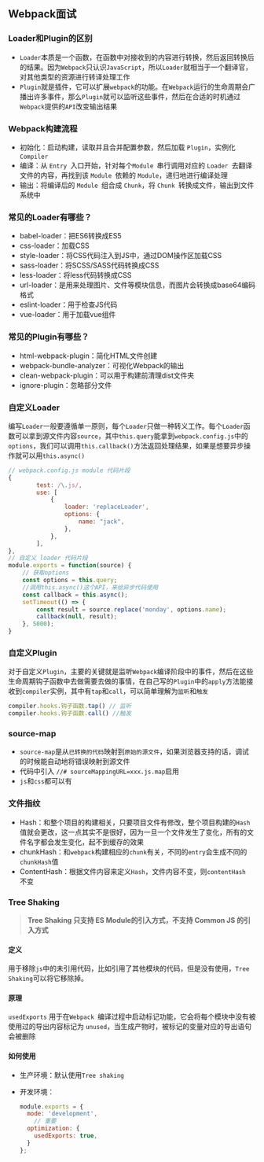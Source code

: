 ## Webpack面试

### Loader和Plugin的区别

- `Loader`本质是一个函数，在函数中对接收到的内容进行转换，然后返回转换后的结果。因为`Webpack`只认识`JavaScript`，所以`Loader`就相当于一个翻译官，对其他类型的资源进行转译处理工作
- `Plugin`就是插件，它可以扩展`webpack`的功能。在`Webpack`运行的生命周期会广播出许多事件，那么`Plugin`就可以监听这些事件，然后在合适的时机通过`Webpack`提供的`API`改变输出结果

### Webpack构建流程

- 初始化：启动构建，读取并且合并配置参数，然后加载 `Plugin`，实例化 `Compiler`
- 编译：从 `Entry `入口开始，针对每个`Module `串行调用对应的 `Loader `去翻译文件的内容，再找到该 `Module `依赖的 `Module`，递归地进行编译处理
- 输出：将编译后的 `Module `组合成 `Chunk`，将 `Chunk `转换成文件，输出到文件系统中

### 常见的Loader有哪些？

- babel-loader：把ES6转换成ES5
- css-loader：加载CSS
- style-loader：将CSS代码注入到JS中，通过DOM操作区加载CSS
- sass-loader：将SCSS/SASS代码转换成CSS
- less-loader：将less代码转换成CSS
- url-loader：是用来处理图片、文件等模块信息，而图片会转换成base64编码格式
- eslint-loader：用于检查JS代码
- vue-loader：用于加载vue组件

### 常见的Plugin有哪些？

- html-webpack-plugin：简化HTML文件创建
- webpack-bundle-analyzer：可视化Webpack的输出
- clean-webpack-plugin：可以用于构建前清理dist文件夹
- ignore-plugin：忽略部分文件

### 自定义Loader

编写`Loader`一般要遵循单一原则，每个`Loader`只做一种转义工作。每个`Loader`函数可以拿到源文件内容`source`，其中`this.query`能拿到`webpack.config.js`中的`options`，我们可以调用`this.callback()`方法返回处理结果，如果是想要异步操作就可以用`this.async()`

```javascript
// webpack.config.js module 代码片段
{
        test: /\.js/,
        use: [
            {
                loader: 'replaceLoader',
                options: {
                    name: "jack",
                },
            },
        ],
},
// 自定义 loader 代码片段
module.exports = function(source) {
	// 获取options
    const options = this.query;
    //调用this.async()这个API，来给异步代码使用
    const callback = this.async();
    setTimeout(() => {
        const result = source.replace('monday', options.name);
        callback(null, result);
    }, 5000);
}
```

### 自定义Plugin

对于自定义`Plugin`，主要的关键就是监听`Webpack`编译阶段中的事件，然后在这些生命周期钩子函数中去做需要去做的事情，在自己写的`Plugin`中的`apply`方法能接收到`compiler`实例，其中有`tap`和`call`，可以简单理解为`监听`和`触发`

```javascript
compiler.hooks.钩子函数.tap() // 监听
compiler.hooks.钩子函数.call() //触发
```

### source-map

- `source-map`是从`已转换的代码`映射到`原始的源文件`，如果浏览器支持的话，调试的时候能自动地将错误映射到源文件
- 代码中引入 `//# sourceMappingURL=xxx.js.map`启用
- `js`和`css`都可以有

### 文件指纹

- Hash：和整个项目的构建相关，只要项目文件有修改，整个项目构建的`Hash `值就会更改，这一点其实不是很好，因为一旦一个文件发生了变化，所有的文件名字都会发生变化，起不到缓存的效果
- chunkHash：和`webpack`构建相应的`chunk`有关，不同的`entry`会生成不同的`chunkHash`值
- ContentHash：根据文件内容来定义`Hash`，文件内容不变，则`contentHash `不变

### Tree Shaking

> **Tree Shaking 只支持 ES Module的引入方式，不支持 Common JS 的引入方式**

#### 定义

用于移除`js`中的未引用代码，比如引用了其他模块的代码，但是没有使用，`Tree Shaking`可以将它移除掉。

#### 原理

`usedExports` 用于在`Webpack `编译过程中启动标记功能，它会将每个模块中没有被使用过的导出内容标记为 `unused`，当生成产物时，被标记的变量对应的导出语句会被删除

#### 如何使用

- 生产环境：默认使用`Tree shaking`

- 开发环境：

  ```javascript
  module.exports = {
    mode: 'development',
      // 重要
    optimization: {
      usedExports: true,
    }
  };
  ```

  

